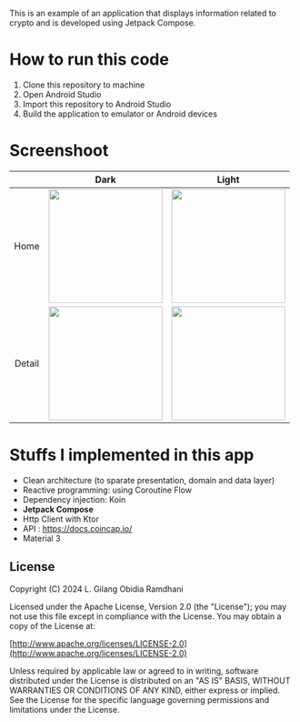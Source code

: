This is an example of an application that displays information related to crypto and is developed using Jetpack Compose.

# How to run this code
1. Clone this repository to machine
2. Open Android Studio
3. Import this repository to Android Studio
4. Build the application to emulator or Android devices

# Screenshoot
|  | Dark | Light |
|:-----------:|:------------:|:------------:|
| Home     | <img src="https://github.com/user-attachments/assets/e48e54ff-8048-4203-881f-96bccf845097" width="200"/>      | <img src="https://github.com/user-attachments/assets/a59bff4b-a332-44b3-a04d-f4edccb911ae" width="200"/>      |
| Detail     | <img src="https://github.com/user-attachments/assets/9b7e94a7-6e40-4488-8875-73d342927ece" width="200"/>       | <img src="https://github.com/user-attachments/assets/77ae49f5-2c76-4cad-a4bd-f9ca18f9c186" width="200"/>      |

# Stuffs I implemented in this app
- Clean architecture (to sparate presentation, domain and data layer)
- Reactive programming: using Coroutine Flow
- Dependency injection: Koin
- **Jetpack Compose**
- Http Client with Ktor
- API : https://docs.coincap.io/
- Material 3

## License

Copyright (C) 2024 L. Gilang Obidia Ramdhani

Licensed under the Apache License, Version 2.0 (the "License"); you may not use this file except in compliance with the License. You may obtain a copy of the License at:

[http://www.apache.org/licenses/LICENSE-2.0](http://www.apache.org/licenses/LICENSE-2.0)

Unless required by applicable law or agreed to in writing, software distributed under the License is distributed on an "AS IS" BASIS, WITHOUT WARRANTIES OR CONDITIONS OF ANY KIND, either express or implied. See the License for the specific language governing permissions and limitations under the License.
